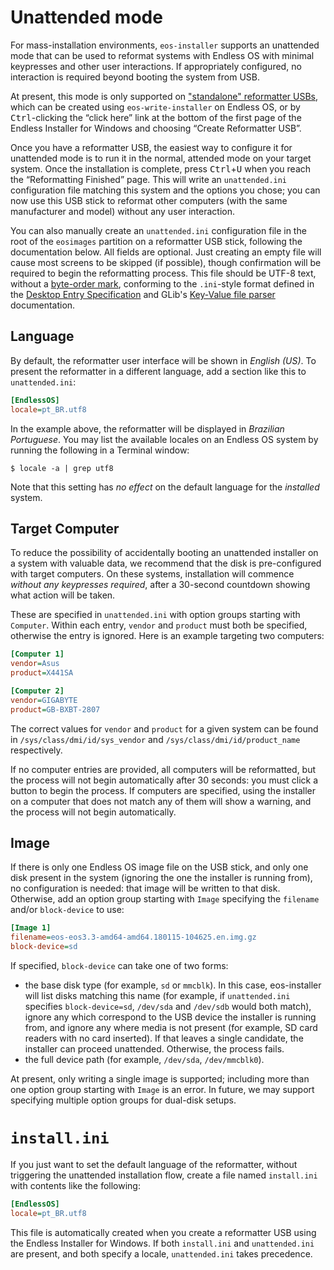 # Unattended mode

For mass-installation environments, `eos-installer` supports an unattended mode that can be used to reformat systems with Endless OS with minimal keypresses and other user interactions. If appropriately configured, no interaction is required beyond booting the system from USB.

At present, this mode is only supported on ["standalone" reformatter USBs](https://support.endlessos.org/en/deployment/reformatter-usb), which can be created using `eos-write-installer` on Endless OS, or by <kbd>Ctrl</kbd>-clicking the “click here” link at the bottom of the first page of the Endless Installer for Windows and choosing “Create Reformatter USB”.

Once you have a reformatter USB, the easiest way to configure it for unattended mode is to run it in the normal, attended mode on your target system. Once the installation is complete, press <kbd>Ctrl</kbd>+<kbd>U</kbd> when you reach the “Reformatting Finished” page. This will write an `unattended.ini` configuration file matching this system and the options you chose; you can now use this USB stick to reformat other computers (with the same manufacturer and model) without any user interaction.

You can also manually create an `unattended.ini` configuration file in the root of the `eosimages` partition on a reformatter USB stick, following the documentation below. All fields are optional. Just creating an empty file will cause most screens to be skipped (if possible), though confirmation will be required to begin the reformatting process. This file should be UTF-8 text, without a [byte-order mark](https://en.wikipedia.org/wiki/Byte_order_mark), conforming to the `.ini`-style format defined in the [Desktop Entry Specification](https://specifications.freedesktop.org/desktop-entry-spec/latest/) and GLib's [Key-Value file parser](https://developer.gnome.org/glib/stable/glib-Key-value-file-parser.html) documentation.

## Language

By default, the reformatter user interface will be shown in _English (US)_. To present the reformatter in a different language, add a section like this to `unattended.ini`:

```ini
[EndlessOS]
locale=pt_BR.utf8
```

In the example above, the reformatter will be displayed in _Brazilian Portuguese_. You may list the available locales on an Endless OS system by running the following in a Terminal window:

```console
$ locale -a | grep utf8
```

Note that this setting has _no effect_ on the default language for the _installed_ system.

## Target Computer

To reduce the possibility of accidentally booting an unattended installer on a system with valuable data, we recommend that the disk is pre-configured with target computers. On these systems, installation will commence _without any keypresses required_, after a 30-second countdown showing what action will be taken.

These are specified in `unattended.ini` with option groups starting with `Computer`. Within each entry, `vendor` and `product` must both be specified, otherwise the entry is ignored. Here is an example targeting two computers:

```ini
[Computer 1]
vendor=Asus
product=X441SA

[Computer 2]
vendor=GIGABYTE
product=GB-BXBT-2807
```

The correct values for `vendor` and `product` for a given system can be found in `/sys/class/dmi/id/sys_vendor` and `/sys/class/dmi/id/product_name` respectively.

If no computer entries are provided, all computers will be reformatted, but the process will not begin automatically after 30 seconds: you must click a button to begin the process.  If computers are specified, using the installer on a computer that does not match any of them will show a warning, and the process will not begin automatically.

## Image

If there is only one Endless OS image file on the USB stick, and only one disk present in the system (ignoring the one the installer is running from), no configuration is needed: that image will be written to that disk. Otherwise, add an option group starting with `Image` specifying the `filename` and/or `block-device` to use:

```ini
[Image 1]
filename=eos-eos3.3-amd64-amd64.180115-104625.en.img.gz
block-device=sd
```

If specified, `block-device` can take one of two forms:

* the base disk type (for example, `sd` or `mmcblk`). In this case, eos-installer will list disks matching this name (for example, if `unattended.ini` specifies `block-device=sd`, `/dev/sda` and `/dev/sdb` would both match), ignore any which correspond to the USB device the installer is running from, and ignore any where media is not present (for example, SD card readers with no card inserted). If that leaves a single candidate, the installer can proceed unattended. Otherwise, the process fails.
* the full device path (for example, `/dev/sda`, `/dev/mmcblk0`).

At present, only writing a single image is supported; including more than one option group starting with `Image` is an error. In future, we may support specifying multiple option groups for dual-disk setups.

# `install.ini`

If you just want to set the default language of the reformatter, without triggering the unattended installation flow, create a file named `install.ini` with contents like the following:

```ini
[EndlessOS]
locale=pt_BR.utf8
```

This file is automatically created when you create a reformatter USB using the Endless Installer for Windows. If both `install.ini` and `unattended.ini` are present, and both specify a locale, `unattended.ini` takes precedence.
